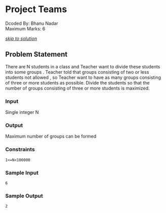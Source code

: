 # Project Teams
Dcoded By: Bhanu Nadar \
Maximum Marks: 6

[*skip to solution*](https://github.com/onodnawij/Dcoder-Challenges-Write-Ups/blob/master/Easy/Prject%Teams/solution.md)

## Problem Statement
There are N students in a class and Teacher want to divide these students into some groups . Teacher told  that groups consisting of two or less students not allowed , so Teacher want to have as many groups consisting of three or more students as possible. Divide the students so that the number of groups consisting of three or more students is maximized.

### Input
Single integer N

### Output
Maximum number of groups can be formed

### Constraints
```
1<=N<100000
```

### Sample Input
```
6
```
### Sample Output
```
2
```